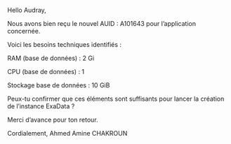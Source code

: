 Hello Audray,

Nous avons bien reçu le nouvel AUID : A101643 pour l’application concernée.

Voici les besoins techniques identifiés :

RAM (base de données) : 2 Gi

CPU (base de données) : 1

Stockage base de données : 10 GiB

Peux-tu confirmer que ces éléments sont suffisants pour lancer la création de l’instance ExaData ?

Merci d’avance pour ton retour.

Cordialement,
Ahmed Amine CHAKROUN
